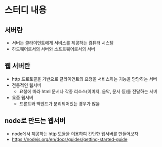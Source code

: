 # 스터디 내용
## 서버란
- 서버는 클라이언트에게 서비스를 제공하는 컴퓨터 시스템
- 하드웨어로서의 서버와 소프트웨어로서의 서버

## 웹 서버란
- http 프로토콜을 기반으로 클라이언트의 요청을 서비스하는 기능을 담당하는 서버
- 전통적인 웹서버
    - 요청에 따라 html 문서나 각종 리소스(이미지, 음악, 문서 등)를 전달하는 서버
- 요즘 웹서버
    - 프론트와 백엔드가 분리되어있는 경우가 많음

## node로 만드는 웹서버
- node에서 제공하는 http 모듈을 이용하여 간단한 웹서버를 만들어보자
- https://nodejs.org/en/docs/guides/getting-started-guide